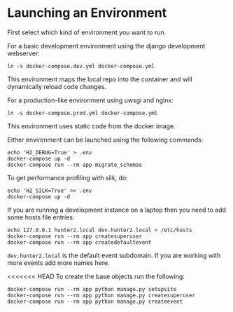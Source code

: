 Launching an Environment
========================

First select which kind of environment you want to run.

For a basic development environment using the django development webserver:
```shell
ln -s docker-compose.dev.yml docker-compose.yml
```
This environment maps the local repo into the container and will dynamically reload code changes.

For a production-like environment using uwsgi and nginx:
```shell
ln -s docker-compose.prod.yml docker-compose.yml
```
This environment uses static code from the docker image.

Either environment can be launched using the following commands:
```shell
echo 'H2_DEBUG=True' > .env
docker-compose up -d
docker-compose run --rm app migrate_schemas
```

To get performance profiling with silk, do:
```shell
echo 'H2_SILK=True' >> .env
docker-compose up -d
```

If you are running a development instance on a laptop then you need to add some hosts file entries:
```
echo 127.0.0.1 hunter2.local dev.hunter2.local > /etc/hosts
docker-compose run --rm app createsuperuser
docker-compose run --rm app createdefaultevent
```
`dev.hunter2.local` is the default event subdomain. If you are working with more events add more names here.

<<<<<<< HEAD
To create the base objects run the following:
```
docker-compose run --rm app python manage.py setupsite
docker-compose run --rm app python manage.py createsuperuser
docker-compose run --rm app python manage.py createevent
```
